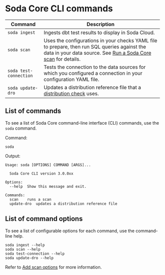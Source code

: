 # Soda Core CLI commands 


| Command               | Description |
| --------------------- | ----------- |
| `soda ingest` | Ingests dbt test results to display in Soda Cloud.  |
| `soda scan` | Uses the configurations in your checks YAML file to prepare, then run SQL queries against the data in your data source. See [Run a Soda Core scan](/docs/scan-core.md) for details. |
| `soda test-connection` | Tests the connection to the data sources for which you configured a connection in your configuration YAML file. |
| `soda update-dro` | Updates a distribution reference file that a [distribution check](https://docs.soda.io/soda-cl/distribution.html) uses. |

## List of commands

To see a list of Soda Core command-line interface (CLI) commands, use the `soda` command.

Command:
```shell
soda
```

Output:
```shell
Usage: soda [OPTIONS] COMMAND [ARGS]...

  Soda Core CLI version 3.0.0xx

Options:
  --help  Show this message and exit.

Commands:
  scan    runs a scan
  update-dro  updates a distribution reference file
```

## List of command options

To see a list of configurable options for each command, use the command-line help.
```shell
soda ingest --help
soda scan --help
soda test-connection --help
soda update-dro --help
```

Refer to [Add scan options](/docs/scan-core.md#add-scan-options) for more information.
